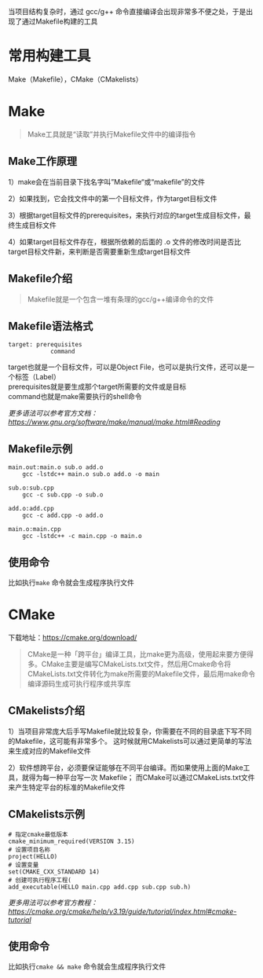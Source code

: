 当项目结构复杂时，通过 gcc/g++ 命令直接编译会出现非常多不便之处，于是出现了通过Makefile构建的工具

# 常用构建工具

Make（Makefile），CMake（CMakelists）

# Make

> Make工具就是“读取”并执行Makefile文件中的编译指令

## Make工作原理

1）make会在当前目录下找名字叫”Makefile“或“makefile”的文件

2）如果找到，它会找文件中的第一个目标文件，作为target目标文件

3）根据target目标文件的prerequisites，来执行对应的target生成目标文件，最终生成目标文件

4）如果target目标文件存在，根据所依赖的后面的 .o 文件的修改时间是否比target目标文件新，来判断是否需要重新生成target目标文件

## Makefile介绍

> Makefile就是一个包含一堆有条理的gcc/g++编译命令的文件

## Makefile语法格式
```
target: prerequisites
            command 
```
target也就是一个目标文件，可以是Object File，也可以是执行文件，还可以是一个标签（Label）  
prerequisites就是要生成那个target所需要的文件或是目标  
command也就是make需要执行的shell命令

*更多语法可以参考官方文档：https://www.gnu.org/software/make/manual/make.html#Reading*


## Makefile示例

```
main.out:main.o sub.o add.o
	gcc -lstdc++ main.o sub.o add.o -o main

sub.o:sub.cpp
	gcc -c sub.cpp -o sub.o

add.o:add.cpp
	gcc -c add.cpp -o add.o

main.o:main.cpp
	gcc -lstdc++ -c main.cpp -o main.o
```

## 使用命令

比如执行`make` 命令就会生成程序执行文件


# CMake

下载地址：https://cmake.org/download/

> CMake是一种「跨平台」编译工具，比make更为高级，使用起来要方便得多。CMake主要是编写CMakeLists.txt文件，然后用Cmake命令将CMakeLists.txt文件转化为make所需要的Makefile文件，最后用make命令编译源码生成可执行程序或共享库

## CMakelists介绍

1）当项目非常庞大后手写Makefile就比较复杂，你需要在不同的目录底下写不同的Makefile，这可能有非常多个。
这时候就用CMakelists可以通过更简单的写法来生成对应的Makefile文件

2）软件想跨平台，必须要保证能够在不同平台编译。而如果使用上面的Make工具，就得为每一种平台写一次 Makefile； 而CMake可以通过CMakeLists.txt文件来产生特定平台的标准的Makefile文件

## CMakelists示例

```
# 指定cmake最低版本
cmake_minimum_required(VERSION 3.15)
# 设置项目名称
project(HELLO)
# 设置变量
set(CMAKE_CXX_STANDARD 14)
# 创建可执行程序工程(
add_executable(HELLO main.cpp add.cpp sub.cpp sub.h)
```
*更多用法可以参考官方教程：
https://cmake.org/cmake/help/v3.19/guide/tutorial/index.html#cmake-tutorial*

## 使用命令

比如执行`cmake && make` 命令就会生成程序执行文件

